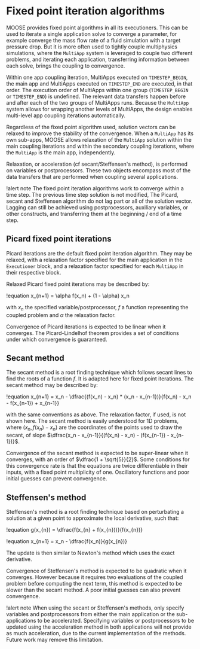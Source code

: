 # Fixed point iteration algorithms

MOOSE provides fixed point algorithms in all its executioners. This can be used to iterate a single
application solve to converge a parameter, for example converge the mass flow rate of a fluid simulation with a target pressure drop.
But it is more often used to tightly couple multiphysics simulations, where the `MultiApp` system is leveraged to couple
two different problems, and iterating each application, transferring information between each solve, brings the coupling to convergence.

Within one app coupling iteration, MultiApps executed on `TIMESTEP_BEGIN`, the main app and MultiApps executed on `TIMESTEP_END` are executed, in that order.
The execution order of MultiApps within one group (`TIMESTEP_BEGIN` or `TIMESTEP_END`) is undefined.
The relevant data transfers happen before and after each of the two groups of MultiApps runs.
Because the `MultiApp` system allows for wrapping another levels of MultiApps, the design enables multi-level app coupling iterations automatically.

Regardless of the fixed point algorithm used, solution vectors can be relaxed to improve the stability of the convergence.
When a `MultiApp` has its own sub-apps, MOOSE allows relaxation of the `MultiApp` solution
within the main coupling iterations and within the secondary coupling iterations, where the `MultiApp` is the main app, independently.

Relaxation, or acceleration (cf secant/Steffensen's method), is performed on variables or postprocessors. These two objects encompass
most of the data transfers that are performed when coupling several applications.

!alert note
The fixed point iteration algorithms work to converge within a time step. The previous time step solution is not modified,
The Picard, secant and Steffensen algorithm do not lag part or all of the solution vector. Lagging can still be achieved
using postprocessors, auxiliary variables, or other constructs, and transferring them at the beginning / end of a time step.

## Picard fixed point iterations

Picard iterations are the default fixed point iteration algorithm. They may be relaxed, with a relaxation factor specified for the
main application in the `Executioner` block, and a relaxation factor specified for each `MultiApp` in their respective block.

Relaxed Picard fixed point iterations may be described by:

!equation
x_{n+1} = \alpha f(x_n) + (1 - \alpha) x_n

with $x_n$ the specified variable/postprocessor, $f$ a function representing the coupled problem and $\alpha$ the relaxation factor.

Convergence of Picard iterations is expected to be linear when it converges. The Picard-Lindelhof theorem provides a set of conditions under
which convergence is guaranteed.

## Secant method

The secant method is a root finding technique which follows secant lines to find the roots of a function $f$. It is adapted here for fixed point iterations.
The secant method may be described by:

!equation
x_{n+1} = x_n - \dfrac{(f(x_n) - x_n) * (x_n - x_{n-1})}{f(x_n) - x_n - f(x_{n-1}) + x_{n-1}}

with the same conventions as above. The relaxation factor, if used, is not shown here. The secant method is easily understood for 1D problems,
where $(x_n, f(x_n) - x_n)$ are the coordinates of the points used to draw the secant, of slope $\dfrac{x_n - x_{n-1}}{(f(x_n) - x_n) - (f(x_{n-1}) - x_{n-1})}$.

Convergence of the secant method is expected to be super-linear when it converges, with an order of $\dfrac{1 + \sqrt{5}}{2}$. Some conditions
for this convergence rate is that the equations are twice differentiable in their inputs, with a fixed point multiplicity of one. Oscillatory
functions and poor initial guesses can prevent convergence.

## Steffensen's method

Steffensen's method is a root finding technique based on perturbating a solution at a given point to approximate the local derivative, such that:

!equation
g(x_{n}) = \dfrac{f(x_{n} + f(x_{n}))}{f(x_{n})}

!equation
x_{n+1} = x_n - \dfrac{f(x_n)}{g(x_{n})}

The update is then similar to Newton's method which uses the exact derivative.

Convergence of Steffensen's method is expected to be quadratic when it converges. However because it requires two evaluations of the coupled
problem before computing the next term, this method is expected to be slower than the secant method. A poor initial guesses can also prevent convergence.

!alert note
When using the secant or Steffensen's methods, only specify variables and postprocessors from either the main application or the sub-applications to be
accelerated. Specifying variables or postprocessors to be updated using the acceleration method in both applications will not provide as much
acceleration, due to the current implementation of the methods. Future work may remove this limitation.
